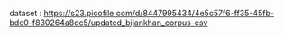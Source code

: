 dataset : https://s23.picofile.com/d/8447995434/4e5c57f6-ff35-45fb-bde0-f830264a8dc5/updated_bijankhan_corpus-csv
